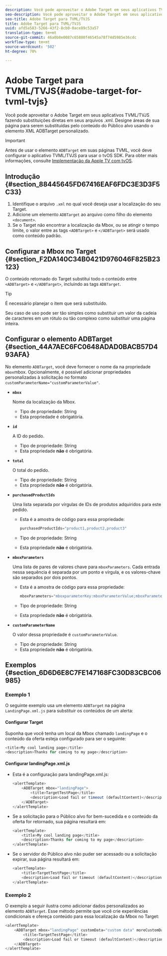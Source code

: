 ```yaml
---
description: Você pode aproveitar o Adobe Target em seus aplicativos TVML/TVJS fazendo substituições diretas em seus arquivos .xml. Designe áreas de sua página para serem substituídas pelo conteúdo do Público alvo usando o elemento XML ADBTarget personalizado.
seo-description: Você pode aproveitar o Adobe Target em seus aplicativos TVML/TVJS fazendo substituições diretas em seus arquivos .xml. Designe áreas de sua página para serem substituídas pelo conteúdo do Público alvo usando o elemento XML ADBTarget personalizado.
seo-title: Adobe Target para TVML/TVJS
title: Adobe Target para TVML/TVJS
uuid: afd5a583-5266-43f2-8cb0-0ace89c53a57
translation-type: tm+mt
source-git-commit: 46a0b8e0087c65880f46545a78f74d5985e36cdc
workflow-type: tm+mt
source-wordcount: '502'
ht-degree: 70%

---
```



# Adobe Target para TVML/TVJS{#adobe-target-for-tvml-tvjs}

Você pode aproveitar o Adobe Target em seus aplicativos TVML/TVJS fazendo substituições diretas em seus arquivos .xml. Designe áreas de sua página para serem substituídas pelo conteúdo do Público alvo usando o elemento XML ADBTarget personalizado.

>[!IMPORTANT]
>
>Antes de usar o elemento `ADBTarget` em suas páginas TVML, você deve configurar o aplicativo TVML/TVJS para usar o tvOS SDK. Para obter mais informações, consulte [Implementação da Apple TV com tvOS](/help/ios/apple-tv-implementation-tvos/apple-tv-implementation-tvos.md).

## Introdução {#section_88445645FD67416EAF6FDC3E3D3F5C33}

1. Identifique o arquivo `.xml` no qual você deseja usar a localização do seu Target.
1. Adicione um elemento `ADBTarget` ao arquivo como filho do elemento `<document>`.
1. Se o Target não encontrar a localização da Mbox, ou se atingir o tempo limite, o valor entre as tags `<ADBTarget>` e `</ADBTarget>` será usado como conteúdo padrão.

## Configurar a Mbox no Target {#section_F2DA140C34B0421D976046F825B23123}

O conteúdo retornado do Target substitui todo o conteúdo entre `<ADBTarget>` e `</ADBTarget>`, incluindo as tags `ADBTarget`.

>[!TIP]
>
>É necessário planejar o item que será substituído.

Seu caso de uso pode ser tão simples como substituir um valor da cadeia de caracteres em um rótulo ou tão complexo como substituir uma página inteira.

## Configurar o elemento ADBTarget {#section_44A7AEC6FC0648ADAD0BACB57D493AFA}

No elemento `ADBTarget`, você deve fornecer o nome da na propriedade `mbox`mbox. Opcionalmente, é possível adicionar propriedades personalizadas à solicitação no formato `customParameterName="customParameterValue"`.

* **`mbox`**

   Nome da localização da Mbox.

   * Tipo de propriedade: String
   * Esta propriedade é obrigatória.

* **`id`**

   A ID do pedido.

   * Tipo de propriedade: String
   * Esta propriedade **não** é obrigatória.

* **`total`**

   O total do pedido.

   * Tipo de propriedade: String
   * Esta propriedade **não** é obrigatória.

* **`purchasedProductIds`**

   Uma lista separada por vírgulas de IDs de produtos adquiridos para este pedido.

   * Esta é a amostra de código para essa propriedade:


      ```objective-c
      purchasedProductIds="product1,product2,product3" 
      ```

   * Tipo de propriedade: String
   * Esta propriedade **não** é obrigatória.

* **`mboxParameters`**

   Uma lista de pares de valores chave para `mboxParameters`. Cada entrada nessa sequência é separada por um ponto e vírgula, e os valores-chave são separados por dois pontos.

   * Esta é a amostra de código para essa propriedade:

      ```objective-c
      mboxParameters="mboxparameterKey:mboxParameterValue;mboxParameterKey1:mboxParameterValue1;mboxParameterKey2:mboxParameterValue2"
      ```

   * Tipo de propriedade: String
   * Esta propriedade **não** é obrigatória.

* **`customParameterName`**

   O valor dessa propriedade é `customParameterValue`.

   * Tipo de propriedade: String
   * Esta propriedade **não** é obrigatória.


## Exemplos {#section_6D6D6E8C7FE147168FC30D83CBC06985}

### Exemplo 1

O seguinte exemplo usa um elemento `ADBTarget` na página `LandingPage.xml.js` para substituir os conteúdos de um alerta:

#### Configurar Target

Suponha que você tenha um local da Mbox chamado `landingPage` e o conteúdo da oferta esteja configurado para ser o seguinte:

```objective-c
<title>My cool landing page</title> 
<description>Thanks for coming to my page</description> 
```

#### Configurar landingPage.xml.js

* Esta é a configuração para landingPage.xml.js:

   ```js
   <alertTemplate> 
       <ADBTarget mbox="landingPage">  
           <title>TargetTestPage</title> 
           <description>Load fail or timeout (defaultContent)</description> 
       </ADBTarget>  
   </alertTemplate> 
   ```

* Se a solicitação para o Público alvo for bem-sucedida e o conteúdo da oferta for retornado, sua página resultará em:

   ```objective-c
   <alertTemplate> 
       <title>My cool landing page</title> 
       <description>Thanks for coming to my page</description> 
   </alertTemplate>
   ```

* Se o servidor do Público alvo não puder ser acessado ou a solicitação expirar, sua página resultará em:

   ```objective-c
   <alertTemplate> 
       <title>TargetTestPage</title> 
       <description>Load fail or timeout (defaultContent)</description> 
   </alertTemplate>
   ```

### Exemplo 2

O exemplo a seguir ilustra como adicionar dados personalizados ao elemento `ADBTarget`. Esse método permite que você crie experiências condicionais e ofereça conteúdo para essa localização da Mbox no Target:

```objective-c
<alertTemplate> 
    <ADBTarget mbox="landingPage" customData="custom data" moreCustomData="more custom data"> 
        <title>TargetTestPage</title> 
        <description>Load fail or timeout (defaultContent)</description> 
    </ADBTarget>  
</alertTemplate>
```
